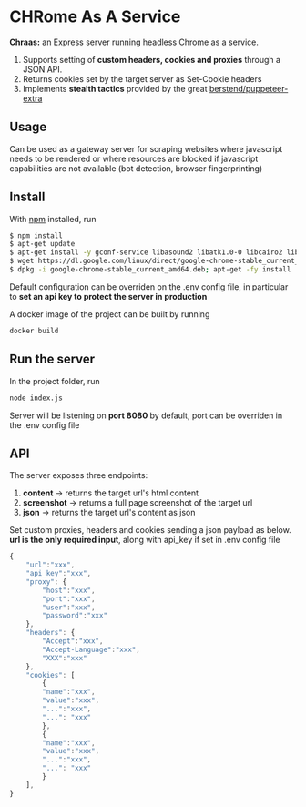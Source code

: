 # CHRome As A Service

**Chraas:** an Express server running headless Chrome as a service.
1. Supports setting of **custom headers, cookies and proxies** through a JSON API.
2. Returns cookies set by the target server as Set-Cookie headers
3. Implements **stealth tactics** provided by the great [berstend/puppeteer-extra](https://github.com/berstend/puppeteer-extra/tree/master/packages/puppeteer-extra-plugin-stealth)

## Usage

Can be used as a gateway server for scraping websites where javascript needs to be
rendered or where resources are blocked if javascript capabilities are not available (bot detection, browser fingerprinting)

## Install

With [npm](https://npmjs.org/) installed, run

```sh
$ npm install
$ apt-get update
$ apt-get install -y gconf-service libasound2 libatk1.0-0 libcairo2 libcups2 libfontconfig1 libgdk-pixbuf2.0-0 libgtk-3-0 libnspr4 libpango-1.0-0 libxss1 fonts-liberation libappindicator1 libnss3 lsb-release xdg-utils wget
$ wget https://dl.google.com/linux/direct/google-chrome-stable_current_amd64.deb
$ dpkg -i google-chrome-stable_current_amd64.deb; apt-get -fy install
```

Default configuration can be overriden on the .env config file, in particular to **set an api key to protect the server in production**

A docker image of the project can be built by running
```sh
docker build
```

## Run the server
In the project folder, run
```sh
node index.js
```
Server will be listening on **port 8080** by default, port can be overriden in the .env config file

## API

The server exposes three endpoints:
1. **content** -> returns the target url's html content
2. **screenshot** -> returns a full page screenshot of the target url
3. **json** -> returns the target url's content as json

Set custom proxies, headers and cookies sending a json payload as below.
**url is the only required input**, along with api_key if set in .env config file

```js
{
    "url":"xxx",
    "api_key":"xxx",
    "proxy": {
        "host":"xxx",
        "port":"xxx",
        "user":"xxx",
        "password":"xxx" 
    },
    "headers": {
        "Accept":"xxx",
        "Accept-Language":"xxx",
        "XXX":"xxx"
    },
    "cookies": [
        {
        "name":"xxx",
        "value":"xxx",
        "...":"xxx",
        "...": "xxx"
        },
        {
        "name":"xxx",
        "value":"xxx",
        "...":"xxx",
        "...": "xxx"
        }
    ],
}
```
